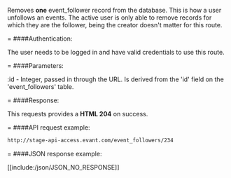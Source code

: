 <!-- --- title: DELETE /event_followers/:id -->

Removes **one** event_follower record from the database. This is how a user unfollows an events. The active user is only able to remove records for which they are the follower, being the creator doesn't matter for this route.

=
####Authentication:

The user needs to be logged in and have valid credentials to use this route.

=
####Parameters:

:id - Integer, passed in through the URL. Is derived from the 'id' field on the 'event_followers' table.

=
####Response:

This requests provides a <strong>HTML 204</strong> on success.

=
####API request example:
```html
http://stage-api-access.evant.com/event_followers/234
```

=
####JSON response example:

[[include:/json/JSON_NO_RESPONSE]]